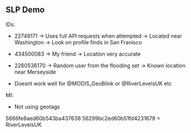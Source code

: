 ## SLP Demo

IDs:
- 22749171
    -> Uses full API requests when attempted
    -> Located near Washington
    -> Look on profile finds in San Franisco
    
- 434500083
    -> My friend
    -> Location very accurate

- 2260536170
    -> Random user from the flooding set
    -> Known location near Merseyside

- Doesnt work well for @MODIS_GeoBlink or @RiverLevelsUK etc

MI:
- Not using geotags

5666fe8aed60b543ba437638
56299bc2ed60b51fd4231679 < RiverLevelsUK